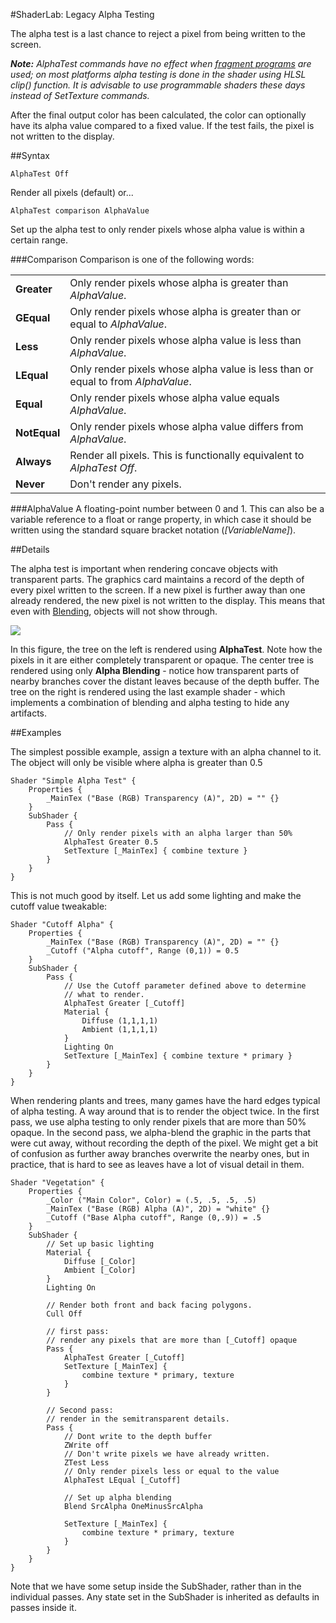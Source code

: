 #ShaderLab: Legacy Alpha Testing

The alpha test is a last chance to reject a pixel from being written to the screen.

***Note:** AlphaTest commands have no effect when [fragment programs](SL-ShaderPrograms) are used; on most platforms alpha testing is done in the shader using HLSL clip() function. It is advisable to use programmable shaders these days instead of SetTexture commands.*


After the final output color has been calculated, the color can optionally have its alpha value compared to a fixed value. If the test fails, the pixel is not written to the display.


##Syntax

````
AlphaTest Off
````
Render all pixels (default) or...

````
AlphaTest comparison AlphaValue
````
Set up the alpha test to only render pixels whose alpha value is within a certain range.


###Comparison
Comparison is one of the following words:

| | |
|:---|:---|
|**Greater** |Only render pixels whose alpha is greater than _AlphaValue_. |
|**GEqual** |Only render pixels whose alpha is greater than or equal to _AlphaValue_. |
|**Less** |Only render pixels whose alpha value is less than _AlphaValue_. |
|**LEqual** |Only render pixels whose alpha value is less than or equal to from _AlphaValue_. |
|**Equal** |Only render pixels whose alpha value equals _AlphaValue_. |
|**NotEqual** |Only render pixels whose alpha value differs from _AlphaValue_. |
|**Always** |Render all pixels. This is functionally equivalent to _AlphaTest Off_. |
|**Never** |Don't render any pixels. |

###AlphaValue
A floating-point number between 0 and 1. This can also be a variable reference to a float or range property, in which case it should be written using the standard square bracket notation (_[VariableName]_).


##Details

The alpha test is important when rendering concave objects with transparent parts. The graphics card maintains a record of the depth of every pixel written to the screen. If a new pixel is further away than one already rendered, the new pixel is not written to the display. This means that even with [Blending](SL-Blend), objects will not show through.


![](../uploads/Main/sl-alphatest2.jpg) 

In this figure, the tree on the left is rendered using **AlphaTest**. Note how the pixels in it are either completely transparent or opaque. The center tree is rendered using only **Alpha Blending** - notice how transparent parts of nearby branches cover the distant leaves because of the depth buffer. The tree on the right is rendered using the last example shader - which implements a combination of blending and alpha testing to hide any artifacts.


##Examples

The simplest possible example, assign a texture with an alpha channel to it. The object will only be visible where alpha is greater than 0.5



````
Shader "Simple Alpha Test" {
	Properties {
		_MainTex ("Base (RGB) Transparency (A)", 2D) = "" {}
	}
	SubShader {
		Pass {
			// Only render pixels with an alpha larger than 50%
			AlphaTest Greater 0.5
			SetTexture [_MainTex] { combine texture }
		}
	}
}
````

This is not much good by itself. Let us add some lighting and make the cutoff value tweakable:


````
Shader "Cutoff Alpha" {
	Properties {
		_MainTex ("Base (RGB) Transparency (A)", 2D) = "" {}
		_Cutoff ("Alpha cutoff", Range (0,1)) = 0.5
	}
	SubShader {
		Pass {
			// Use the Cutoff parameter defined above to determine
			// what to render.
			AlphaTest Greater [_Cutoff]
			Material {
				Diffuse (1,1,1,1)
				Ambient (1,1,1,1)
			}
			Lighting On
			SetTexture [_MainTex] { combine texture * primary }
		}
	}
}
````


When rendering plants and trees, many games have the hard edges typical of alpha testing. A way around that is to render the object twice. In the first pass, we use alpha testing to only render pixels that are more than 50% opaque. In the second pass, we alpha-blend the graphic in the parts that were cut away, without recording the depth of the pixel. We might get a bit of confusion as further away branches overwrite the nearby ones, but in practice, that is hard to see as leaves have a lot of visual detail in them.




````
Shader "Vegetation" {
	Properties {
		_Color ("Main Color", Color) = (.5, .5, .5, .5)
		_MainTex ("Base (RGB) Alpha (A)", 2D) = "white" {}
		_Cutoff ("Base Alpha cutoff", Range (0,.9)) = .5
	}
	SubShader {
		// Set up basic lighting
		Material {
			Diffuse [_Color]
			Ambient [_Color]
		}
		Lighting On

		// Render both front and back facing polygons.
		Cull Off

		// first pass:
		// render any pixels that are more than [_Cutoff] opaque
		Pass {
			AlphaTest Greater [_Cutoff]
			SetTexture [_MainTex] {
				combine texture * primary, texture
			}
		}

		// Second pass:
		// render in the semitransparent details.
		Pass {
			// Dont write to the depth buffer
			ZWrite off
			// Don't write pixels we have already written.
			ZTest Less
			// Only render pixels less or equal to the value
			AlphaTest LEqual [_Cutoff]

			// Set up alpha blending
			Blend SrcAlpha OneMinusSrcAlpha

			SetTexture [_MainTex] {
				combine texture * primary, texture
			}
		}
	}
}
````

Note that we have some setup inside the SubShader, rather than in the individual passes. Any state set in the SubShader is inherited as defaults in passes inside it.
